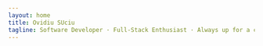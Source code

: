 ```yaml
---
layout: home
title: Ovidiu SUciu
tagline: Software Developer · Full-Stack Enthusiast · Always up for a challenge
---
```

